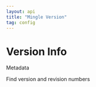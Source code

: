 ```yaml
---
layout: api
title: "Mingle Version"
tag: config
---
```

Version Info
=============	
Metadata	

Find version and revision numbers	